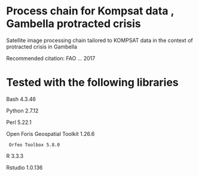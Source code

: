 # Process chain for Kompsat data , Gambella protracted crisis
Satellite image processing chain tailored to KOMPSAT data in the context of protracted crisis in Gambella

Recommended citation: FAO ... 2017

# Tested with the following libraries

   Bash 4.3.46
   
   Python 2.7.12
   
   Perl 5.22.1
   
   Open Foris Geospatial Toolkit 1.26.6
   
	 Orfeo Toolbox 5.8.0
	 
   R 3.3.3
   
   Rstudio 1.0.136
